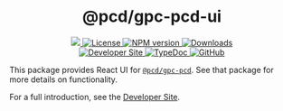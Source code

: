 <p align="center">
    <h1 align="center">
        @pcd/gpc-pcd-ui
    </h1>
</p>

<p align="center">
    <a href="https://github.com/proofcarryingdata">
        <img src="https://img.shields.io/badge/project-PCD-blue.svg?style=flat-square">
    </a>
    <a href="https://github.com/proofcarryingdata/zupass/blob/main/packages/pcd/gpc-pcd-ui/LICENSE">
        <img alt="License" src="https://img.shields.io/badge/license-GPL--3.0-green.svg?style=flat-square">
    </a>
    <a href="https://www.npmjs.com/package/@pcd/gpc-pcd-ui">
        <img alt="NPM version" src="https://img.shields.io/npm/v/@pcd/gpc-pcd-ui?style=flat-square" />
    </a>
    <a href="https://npmjs.org/package/@pcd/gpc-pcd-ui">
        <img alt="Downloads" src="https://img.shields.io/npm/dm/@pcd/gpc-pcd-ui.svg?style=flat-square" />
    </a>
<br>
    <a href="https://0xparc.notion.site/POD-GPC-Development-6547d2e60c184ad0984f933672246e0b">
        <img alt="Developer Site" src="https://img.shields.io/badge/Developer_Site-green.svg?style=flat-square">
    </a>
    <a href="https://docs.pcd.team/modules/_pcd_gpc_pcd_ui.html">
        <img alt="TypeDoc" src="https://img.shields.io/badge/TypeDoc-purple.svg?style=flat-square">
    </a>
    <a href="https://github.com/proofcarryingdata/zupass/tree/main/packages/ui/gpc-pcd-ui">
        <img alt="GitHub" src="https://img.shields.io/badge/GitHub-grey.svg?style=flat-square">
    </a>
</p>

This package provides React UI for
[`@pcd/gpc-pcd`](https://github.com/proofcarryingdata/zupass/tree/main/packages/pcd/gpc-pcd).
See that package for more details on functionality.

For a full introduction, see the [Developer Site](https://0xparc.notion.site/POD-GPC-Development-6547d2e60c184ad0984f933672246e0b).
